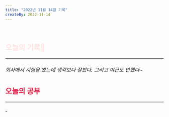 ```yaml
---
title: "2022년 11월 14일 기록"
createBy: 2022-11-14
---
```



<br>

<h2 style="font-size:23px; color:#ffe4e1">오늘의 기록🚀</h2>

--- 
<h6 style="font-size:16.3px;">
회사에서 시험을 봤는데 생각보다 잘봤다. 그리고 야근도 안했다~
</h6>
<h2 style="font-size:23px; color:#dc143c">오늘의 공부</h2>

--- 
#### - 



<Comment />